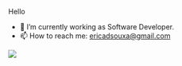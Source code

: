  Hello


- 🔭 I’m currently working as Software Developer.
- 📫 How to reach me: ericadsouxa@gmail.com


![](https://komarev.com/ghpvc/?username=ericadsouxa&style=flat)
